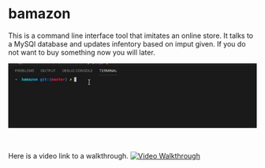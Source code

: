 # bamazon

This is a command line interface tool that imitates an online store. It talks to a MySQl database and updates infentory based on imput given. If you do not want to buy something now you will later.
<br>

![](CLI.gif)

<br>

Here is a video link to a walkthrough.
[![Video Walkthrough](http://img.youtube.com/vi/GgFvMWhHouY/0.jpg)](http://www.youtube.com/watch?v=GgFvMWhHouY "Video Walkthrough")
                                        
    
